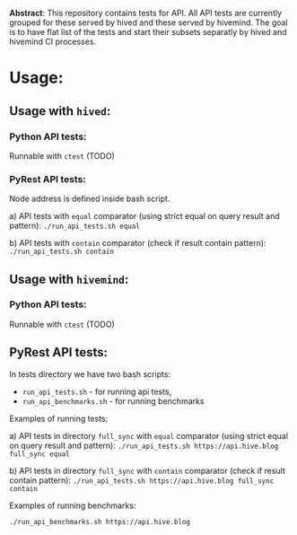 **Abstract**: This repository contains tests for API. All API tests are currently 
  grouped for these served by hived  and these served by hivemind. The goal is to 
  have flat list of the tests and start their subsets separatly by hived and 
  hivemind CI processes.

# Usage:

## Usage with `hived`:
### Python API tests:
Runnable with `ctest` (TODO)

### PyRest API tests:
Node address is defined inside bash script.

a) API tests with `equal` comparator (using strict equal on query result and pattern):
`./run_api_tests.sh equal`

b) API tests with `contain` comparator (check if result contain pattern):
`./run_api_tests.sh contain`

## Usage with `hivemind`:
### Python API tests:
Runnable with `ctest` (TODO)

## PyRest API tests:
In tests directory we have two bash scripts:
* `run_api_tests.sh` - for running api tests,
* `run_api_benchmarks.sh` - for running benchmarks

Examples of running tests:

a) API tests in directory `full_sync` with `equal` comparator (using strict equal on query result and pattern):
`./run_api_tests.sh https://api.hive.blog full_sync equal`

b) API tests in directory `full_sync` with `contain` comparator (check if result contain pattern):
`./run_api_tests.sh https://api.hive.blog full_sync contain`

Examples of running benchmarks:

`./run_api_benchmarks.sh https://api.hive.blog`

